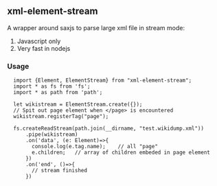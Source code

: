 xml-element-stream
--------

A wrapper around saxjs to parse large xml file in stream mode:

1. Javascript only
2. Very fast in nodejs

### Usage

      import {Element, ElementStream} from "xml-element-stream";
      import * as fs from 'fs';
      import * as path from 'path';

      let wikistream = ElementStream.create({});
      // Spit out page element when </page> is encountered
      wikistream.registerTag("page");
    
      fs.createReadStream(path.join(__dirname, "test.wikidump.xml"))
          .pipe(wikistream)
          .on('data', (e: Element)=>{
            console.log(e.tag.name);    // all "page"
            e.children;   // array of children embeded in page element
          })
          .on('end', ()=>{
            // stream finished  
          })